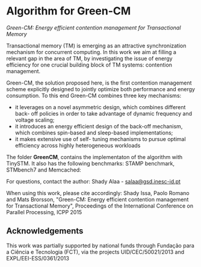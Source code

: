 # Algorithm for Green-CM

*Green-CM: Energy efficient contention management for Transactional Memory*

Transactional memory (TM) is emerging as an attractive synchronization mechanism for concurrent computing. In this work we aim at filling a relevant gap in the area of TM, by investigating the issue of energy efficiency for one crucial building block of TM systems: contention management.

Green-CM, the solution proposed here, is the first contention management scheme explicitly designed to jointly optimize both performance and energy consumption. To this end Green-CM combines three key mechanisms: 
* it leverages on a novel asymmetric design, which combines different back- off policies in order to take advantage of dynamic frequency and voltage scaling; 
* it introduces an energy efficient design of the back-off mechanism, which combines spin-based and sleep-based implementations;
* it makes extensive use of self- tuning mechanisms to pursue optimal efficiency across highly heterogeneous workloads

The folder **GreenCM**, contains the implementaton of the algorithm with TinySTM. It also has the following benchmarks: STAMP benchmark, STMbench7 and Memcached:

For questions, contact the author: Shady Alaa - salaa@gsd.inesc-id.pt

When using this work, please cite accordingly: 
Shady Issa, Paolo Romano and Mats Brorsson, "Green-CM: Energy efficient contention management for Transactional Memory", Proceedings of the International Conference on Parallel Processing, ICPP 2015

## Acknowledgements
This work was partially supported by national funds through Fundação para a Ciência e Tecnologia (FCT), via the projects UID/CEC/50021/2013 and EXPL/EEI-ESS/0361/2013
